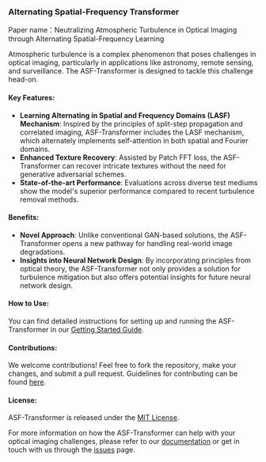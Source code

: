 ### Alternating Spatial-Frequency Transformer
Paper name：Neutralizing Atmospheric Turbulence in Optical Imaging through Alternating Spatial-Frequency Learning

Atmospheric turbulence is a complex phenomenon that poses challenges in optical imaging, particularly in applications like astronomy, remote sensing, and surveillance. The ASF-Transformer is designed to tackle this challenge head-on.

#### Key Features:
- **Learning Alternating in Spatial and Frequency Domains (LASF) Mechanism**: Inspired by the principles of split-step propagation and correlated imaging, ASF-Transformer includes the LASF mechanism, which alternately implements self-attention in both spatial and Fourier domains.
- **Enhanced Texture Recovery**: Assisted by Patch FFT loss, the ASF-Transformer can recover intricate textures without the need for generative adversarial schemes.
- **State-of-the-art Performance**: Evaluations across diverse test mediums show the model's superior performance compared to recent turbulence removal methods.

#### Benefits:
- **Novel Approach**: Unlike conventional GAN-based solutions, the ASF-Transformer opens a new pathway for handling real-world image degradations.
- **Insights into Neural Network Design**: By incorporating principles from optical theory, the ASF-Transformer not only provides a solution for turbulence mitigation but also offers potential insights for future neural network design.

#### How to Use:
You can find detailed instructions for setting up and running the ASF-Transformer in our [Getting Started Guide](link-to-guide). 

#### Contributions:
We welcome contributions! Feel free to fork the repository, make your changes, and submit a pull request. Guidelines for contributing can be found [here](link-to-contributing-guidelines).

#### License:
ASF-Transformer is released under the [MIT License](link-to-license).

For more information on how the ASF-Transformer can help with your optical imaging challenges, please refer to our [documentation](link-to-documentation) or get in touch with us through the [issues](link-to-issues) page.
